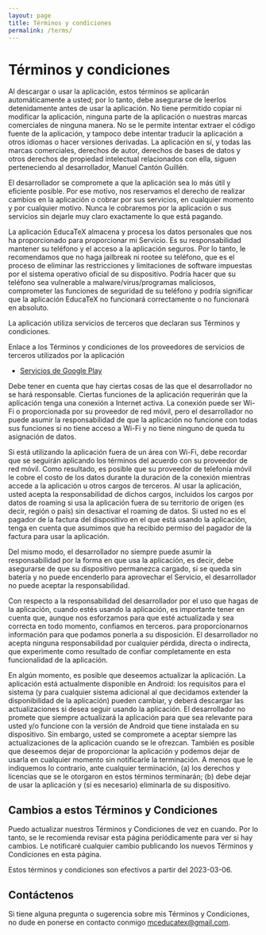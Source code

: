 ```yaml
---
layout: page
title: Términos y condiciones
permalink: /terms/
---
```


# Términos y condiciones

Al descargar o usar la aplicación, estos términos se aplicarán automáticamente a usted; por lo tanto, debe asegurarse de leerlos detenidamente antes de usar la aplicación. No tiene permitido copiar ni modificar la aplicación, ninguna parte de la aplicación o nuestras marcas comerciales de ninguna manera. No se le permite intentar extraer el código fuente de la aplicación, y tampoco debe intentar traducir la aplicación a otros idiomas o hacer versiones derivadas. La aplicación en sí, y todas las marcas comerciales, derechos de autor, derechos de bases de datos y otros derechos de propiedad intelectual relacionados con ella, siguen perteneciendo al desarrollador, Manuel Cantón Guillén.

El desarrollador se compromete a que la aplicación sea lo más útil y eficiente posible. Por ese motivo, nos reservamos el derecho de realizar cambios en la aplicación o cobrar por sus servicios, en cualquier momento y por cualquier motivo. Nunca le cobraremos por la aplicación o sus servicios sin dejarle muy claro exactamente lo que está pagando.

La aplicación EducaTeX almacena y procesa los datos personales que nos ha proporcionado para proporcionar mi Servicio. Es su responsabilidad mantener su teléfono y el acceso a la aplicación seguros. Por lo tanto, le recomendamos que no haga jailbreak ni rootee su teléfono, que es el proceso de eliminar las restricciones y limitaciones de software impuestas por el sistema operativo oficial de su dispositivo. Podría hacer que su teléfono sea vulnerable a malware/virus/programas maliciosos, comprometer las funciones de seguridad de su teléfono y podría significar que la aplicación EducaTeX no funcionará correctamente o no funcionará en absoluto.

La aplicación utiliza servicios de terceros que declaran sus Términos y condiciones.

Enlace a los Términos y condiciones de los proveedores de servicios de terceros utilizados por la aplicación

* [Servicios de Google Play](https://play.google.com/intl/es_es/about/play-terms/)

Debe tener en cuenta que hay ciertas cosas de las que el desarrollador no se hará responsable. Ciertas funciones de la aplicación requerirán que la aplicación tenga una conexión a Internet activa. La conexión puede ser Wi-Fi o proporcionada por su proveedor de red móvil, pero el desarrollador no puede asumir la responsabilidad de que la aplicación no funcione con todas sus funciones si no tiene acceso a Wi-Fi y no tiene ninguno de queda tu asignación de datos.

Si está utilizando la aplicación fuera de un área con Wi-Fi, debe recordar que se seguirán aplicando los términos del acuerdo con su proveedor de red móvil. Como resultado, es posible que su proveedor de telefonía móvil le cobre el costo de los datos durante la duración de la conexión mientras accede a la aplicación u otros cargos de terceros. Al usar la aplicación, usted acepta la responsabilidad de dichos cargos, incluidos los cargos por datos de roaming si usa la aplicación fuera de su territorio de origen (es decir, región o país) sin desactivar el roaming de datos. Si usted no es el pagador de la factura del dispositivo en el que está usando la aplicación, tenga en cuenta que asumimos que ha recibido permiso del pagador de la factura para usar la aplicación.

Del mismo modo, el desarrollador no siempre puede asumir la responsabilidad por la forma en que usa la aplicación, es decir, debe asegurarse de que su dispositivo permanezca cargado, si se queda sin batería y no puede encenderlo para aprovechar el Servicio, el desarrollador no puede aceptar la responsabilidad.

Con respecto a la responsabilidad del desarrollador por el uso que hagas de la aplicación, cuando estés usando la aplicación, es importante tener en cuenta que, aunque nos esforzamos para que esté actualizada y sea correcta en todo momento, confiamos en terceros. para proporcionarnos información para que podamos ponerla a su disposición. El desarrollador no acepta ninguna responsabilidad por cualquier pérdida, directa o indirecta, que experimente como resultado de confiar completamente en esta funcionalidad de la aplicación.

En algún momento, es posible que deseemos actualizar la aplicación. La aplicación está actualmente disponible en Android: los requisitos para el sistema (y para cualquier sistema adicional al que decidamos extender la disponibilidad de la aplicación) pueden cambiar, y deberá descargar las actualizaciones si desea seguir usando la aplicación. El desarrollador no promete que siempre actualizará la aplicación para que sea relevante para usted y/o funcione con la versión de Android que tiene instalada en su dispositivo. Sin embargo, usted se compromete a aceptar siempre las actualizaciones de la aplicación cuando se le ofrezcan. También es posible que deseemos dejar de proporcionar la aplicación y podemos dejar de usarla en cualquier momento sin notificarle la terminación. A menos que le indiquemos lo contrario, ante cualquier terminación, (a) los derechos y licencias que se le otorgaron en estos términos terminarán; (b) debe dejar de usar la aplicación y (si es necesario) eliminarla de su dispositivo.

## Cambios a estos Términos y Condiciones

Puedo actualizar nuestros Términos y Condiciones de vez en cuando. Por lo tanto, se le recomienda revisar esta página periódicamente para ver si hay cambios. Le notificaré cualquier cambio publicando los nuevos Términos y Condiciones en esta página.

Estos términos y condiciones son efectivos a partir del 2023-03-06.

## Contáctenos

Si tiene alguna pregunta o sugerencia sobre mis Términos y Condiciones, no dude en ponerse en contacto conmigo mceducatex@gmail.com.